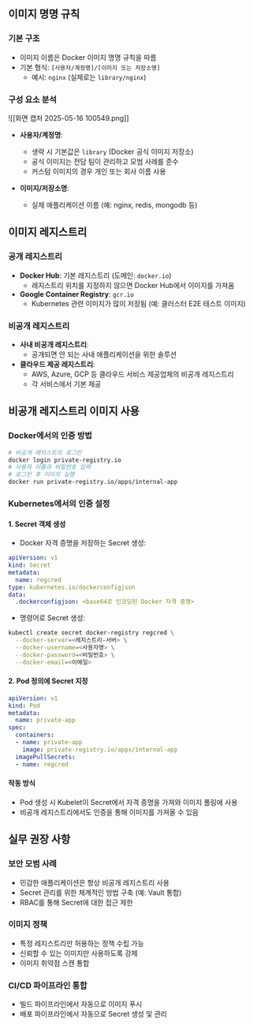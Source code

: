 ## 이미지 명명 규칙

### 기본 구조

- 이미지 이름은 Docker 이미지 명명 규칙을 따름
- 기본 형식: `[사용자/계정명]/[이미지 또는 저장소명]`
    - 예시: `nginx` (실제로는 `library/nginx`)

### 구성 요소 분석

![[화면 캡처 2025-05-16 100549.png]]
- **사용자/계정명**:
    - 생략 시 기본값은 `library` (Docker 공식 이미지 저장소)
    - 공식 이미지는 전담 팀이 관리하고 모범 사례를 준수
    - 커스텀 이미지의 경우 개인 또는 회사 이름 사용
    
- **이미지/저장소명**:
    - 실제 애플리케이션 이름 (예: nginx, redis, mongodb 등)

## 이미지 레지스트리

### 공개 레지스트리

- **Docker Hub**: 기본 레지스트리 (도메인: `docker.io`)
    - 레지스트리 위치를 지정하지 않으면 Docker Hub에서 이미지를 가져옴
- **Google Container Registry**: `gcr.io`
    - Kubernetes 관련 이미지가 많이 저장됨 (예: 클러스터 E2E 테스트 이미지)

### 비공개 레지스트리

- **사내 비공개 레지스트리**:
    - 공개되면 안 되는 사내 애플리케이션을 위한 솔루션
- **클라우드 제공 레지스트리**:
    - AWS, Azure, GCP 등 클라우드 서비스 제공업체의 비공개 레지스트리
    - 각 서비스에서 기본 제공

## 비공개 레지스트리 이미지 사용

### Docker에서의 인증 방법

```bash
# 비공개 레지스트리 로그인
docker login private-registry.io
# 사용자 이름과 비밀번호 입력
# 로그인 후 이미지 실행
docker run private-registry.io/apps/internal-app
```

### Kubernetes에서의 인증 설정

#### 1. Secret 객체 생성

- Docker 자격 증명을 저장하는 Secret 생성:

```yaml
apiVersion: v1
kind: Secret
metadata:
  name: regcred
type: kubernetes.io/dockerconfigjson
data:
  .dockerconfigjson: <base64로 인코딩된 Docker 자격 증명>
```

- 명령어로 Secret 생성:

```bash
kubectl create secret docker-registry regcred \
  --docker-server=<레지스트리-서버> \
  --docker-username=<사용자명> \
  --docker-password=<비밀번호> \
  --docker-email=<이메일>
```

#### 2. Pod 정의에 Secret 지정

```yaml
apiVersion: v1
kind: Pod
metadata:
  name: private-app
spec:
  containers:
  - name: private-app
    image: private-registry.io/apps/internal-app
  imagePullSecrets:
  - name: regcred
```

#### 작동 방식

- Pod 생성 시 Kubelet이 Secret에서 자격 증명을 가져와 이미지 풀링에 사용
- 비공개 레지스트리에서도 인증을 통해 이미지를 가져올 수 있음

## 실무 권장 사항

### 보안 모범 사례

- 민감한 애플리케이션은 항상 비공개 레지스트리 사용
- Secret 관리를 위한 체계적인 방법 구축 (예: Vault 통합)
- RBAC를 통해 Secret에 대한 접근 제한

### 이미지 정책

- 특정 레지스트리만 허용하는 정책 수립 가능
- 신뢰할 수 있는 이미지만 사용하도록 강제
- 이미지 취약점 스캔 통합

### CI/CD 파이프라인 통합

- 빌드 파이프라인에서 자동으로 이미지 푸시
- 배포 파이프라인에서 자동으로 Secret 생성 및 관리